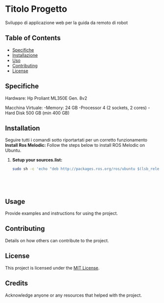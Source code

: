 # Titolo Progetto

Sviluppo di applicazione web per la guida
da remoto di robot

## Table of Contents

- [Specifiche](#specifiche)
- [Installazione](#installation)
- [Uso](#usage)
- [Contributing](#contributing)
- [License](#license)

## Specifiche
Hardware: Hp Proliant ML350E Gen. 8v2

Macchina Virtuale:
  -Memory: 24 GB
  -Processor 4 (2 sockets, 2 cores)
  -Hard Disk 500 GB (min 400 GB)
  

## Installation
Seguire tutti i comandi sotto riportartati per un corretto funzionamento
**Install Ros Melodic:**
Follow the steps below to install ROS Melodic on Ubuntu.

1. **Setup your sources.list:**

   ```bash
   sudo sh -c 'echo "deb http://packages.ros.org/ros/ubuntu $(lsb_release -sc) main" > /etc/apt/sources.list.d/ros-latest.list'






## Usage

Provide examples and instructions for using the project.

## Contributing

Details on how others can contribute to the project.

## License

This project is licensed under the [MIT License](link-to-license).

## Credits

Acknowledge anyone or any resources that helped with the project.
